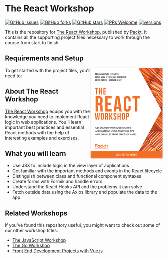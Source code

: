 # The React Workshop
[![GitHub issues](https://img.shields.io/github/issues/PacktWorkshops/The-React-Workshop.svg)](https://github.com/PacktWorkshops/The-React-Workshop/issues)
[![GitHub forks](https://img.shields.io/github/forks/PacktWorkshops/The-React-Workshop.svg)](https://github.com/PacktWorkshops/The-React-Workshop/network)
[![GitHub stars](https://img.shields.io/github/stars/PacktWorkshops/The-React-Workshop.svg)](https://github.com/PacktWorkshops/The-React-Workshop/stargazers)
[![PRs Welcome](https://img.shields.io/badge/PRs-welcome-brightgreen.svg)](https://github.com/PacktWorkshops/The-React-Workshop/pulls)
[![versions](https://img.shields.io/pypi/pyversions/pybadges.svg)](https://www.python.org/downloads/)

This is the repository for [The React Workshop](https://www.amazon.com/React-Workshop-Interactive-Approach-Learning-ebook/dp/B082VG6JCL/ref=sr_1_1?dchild=1&keywords=The%20React%20Workshop&qid=1611056710&sr=8-1&utm_source=GitHub&utm_medium=Repository&utm_campaign=9781838645564&utm_term=React&utm_content=The%20React%20Workshop), published by [Packt](https://www.packtpub.com/?utm_source=github). It contains all the supporting project files necessary to work through the course from start to finish.

## Requirements and Setup
<a href="https://www.amazon.com/React-Workshop-Interactive-Approach-Learning-ebook/dp/B082VG6JCL/ref=sr_1_1?dchild=1&keywords=The%20React%20Workshop&qid=1611056710&sr=8-1&utm_source=GitHub&utm_medium=Repository&utm_campaign=9781838645564&utm_term=React&utm_content=The%20React%20Workshop"><img src="https://github.com/PacktWorkshops/Workshop-Covers/blob/master/The%20React%20Workshop.png" alt="The React Workshop" height="290px" width="230px" align="right" this.target="_blank"></a>

To get started with the project files, you'll need to:


## About The React Workshop
[The React Workshop](https://www.amazon.com/React-Workshop-Interactive-Approach-Learning-ebook/dp/B082VG6JCL/ref=sr_1_1?dchild=1&keywords=The%20React%20Workshop&qid=1611056710&sr=8-1&utm_source=GitHub&utm_medium=Repository&utm_campaign=9781838645564&utm_term=React&utm_content=The%20React%20Workshop) equips you with the knowledge you need to implement React logic in web applications. You’ll learn important best practices and essential React methods with the help of interesting examples and exercises.	

## What you will learn
* Use JSX to include logic in the view layer of applications
* Get familiar with the important methods and events in the React lifecycle
* Distinguish between class and functional component syntaxes
* Create forms with Formik and handle errors
* Understand the React Hooks API and the problems it can solve
* Fetch outside data using the Axios library and populate the data to the app

## Related Workshops
If you've found this repository useful, you might want to check out some of our other workshop titles:
* [The JavaScript Workshop](https://www.amazon.com/JavaScript-Workshop-Interactive-Approach-Learning-ebook/dp/B0824584WF/ref=sr_1_1?dchild=1&keywords=The%20JavaScript%20Workshop&qid=1611056880&sr=8-1&utm_source=GitHub&utm_medium=Repository&utm_campaign=9781838641917&utm_term=JavaScript&utm_content=The%20JavaScript%20Workshop)
* [The Go Workshop](https://www.amazon.com/Go-Workshop-Interactive-Approach-Learning-dp-1838647945/dp/1838647945/ref=mt_other?_encoding=UTF8&me=&qid=1611061203&utm_source=github&utm_medium=repository&utm_campaign=9781838647940&utm_term=Go&utm_content=The%20Go%20Workshop)
* [Front End Development Projects with Vue.js](https://www.amazon.com/Front-End-Development-Projects-Vue-js-applications-dp-1838984828/dp/1838984828/ref=mt_other?_encoding=UTF8&me=&qid=1611065499&utm_source=github&utm_medium=repository&utm_campaign=9781838984823&utm_term=Vue&utm_content=Front-End%20Development%20Projects%20with%20Vue.js)


